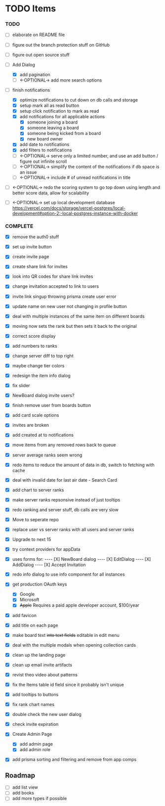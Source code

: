 # TODO Items

### TODO

- [ ] elaborate on README file
- [ ] figure out the branch protection stuff on GitHub
- [ ] figure out open source stuff

- [ ] Add Dialog

    - [x] add pagination
    - [ ] <-OPTIONAL-> add more search options

- [ ] finish notifications

    - [x] optimize notifications to cut down on db calls and storage
    - [x] setup mark all as read button
    - [x] setup click notification to mark as read
    - [x] add notifications for all applicable actions
        - [x] someone joining a board
        - [x] someone leaving a board
        - [x] someone being kicked from a board
        - [x] new board owner
    - [x] add date to notifications
    - [x] add filters to notifications
    - [ ] <-OPTIONAL-> serve only a limited number, and use an add button / figure out infinite scroll
    - [ ] <-OPTIONAL-> simplify the content of the notifications if db space is an issue
    - [ ] <-OPTIONAL-> include # of unread notifications in title

- [ ] <-OPTIONAL-> redo the scoring system to go top down using length and better score data, allow for scalability
- [ ] <-OPTIONAL-> set up local development database https://vercel.com/docs/storage/vercel-postgres/local-development#option-2:-local-postgres-instance-with-docker

### COMPLETE

- [x] remove the auth0 stuff
- [x] set up invite button
- [x] create invite page
- [x] create share link for invites
- [x] look into QR codes for share link invites
- [x] change invitation accepted to link to users
- [x] invite link singup throwing prisma create user error
- [x] update name on new user not changing in profile button
- [x] deal with multiple instances of the same item on different boards
- [x] moving now sets the rank but then sets it back to the original
- [x] correct score display
- [x] add numbers to ranks
- [x] change server diff to top right
- [x] maybe change tier colors
- [x] redesign the item info dialog
- [x] fix slider
- [x] NewBoard dialog invite users?
- [x] finish remove user from boards button
- [x] add card scale options
- [x] invites are broken
- [x] add created at to notifications
- [x] move items from any removed rows back to queue
- [x] server average ranks seem wrong
- [x] redo items to reduce the amount of data in db, switch to fetching with cache
- [x] deal with invalid date for last air date - Search Card
- [x] add chart to server ranks
- [x] make server ranks repsonsive instead of just tooltips
- [x] redo ranking and server stuff, db calls are very slow
- [x] Move to seperate repo
- [x] replace user vs server ranks with all users and server ranks
- [x] Upgrade to next 15 <!-- DND-KIT had issues in the upgrade process, used --legacy-deps, may need to revisit if issues persist -->
- [x] try context providers for appData
- [x] uses forms for:
      ---- [X] NewBoard dialog
      ---- [X] EditDialog
      ---- [X] AddDialog
      ---- [X] Accept Invitation
- [x] redo info dialog to use info component for all instances
- [x] get production OAuth keys

    - [x] Google
    - [x] Microsoft
    - [x] ~~Apple~~ Requires a paid apple developer account, $100/year

- [x] add favicon
- [x] add title on each page
- [x] make board text ~~into text fields~~ editable in edit menu
- [x] deal with the multiple modals when opening collection cards
- [x] clean up the landing page
- [x] clean up email invite artifacts
- [x] revist theo video about patterns
- [x] fix the Items table id field since it probably isn't unique
- [x] add tooltips to buttons
- [x] fix rank chart names
- [x] double check the new user dialog
- [x] check invite expiration

- [x] Create Admin Page

    - [x] add admin page
    - [x] add admin role

- [x] add prisma sorting and filtering and remove from app comps

## Roadmap

- [ ] add list view
- [ ] add books
- [ ] add more types if possible
